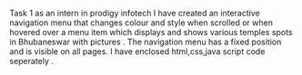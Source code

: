 Task 1 as an intern in prodigy infotech I have created an interactive navigation menu that changes colour and style when scrolled or when hovered over a menu item which displays and shows various temples spots in Bhubaneswar with pictures . The navigation menu has a fixed position and is visible on all pages. I have enclosed html,css,java script code seperately .


